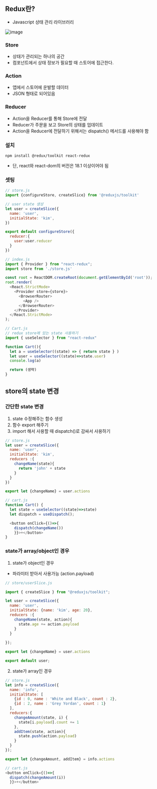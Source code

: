 ## Redux란?
- Javascript 상태 관리 라이브러리

![image](https://github.com/hanulkimm/codingtestprep/assets/122726684/63d801f2-6196-4f1b-bf7d-42333a12908b)

### Store
- 상태가 관리되는 하나의 공간
- 컴포넌트에서 상태 정보가 필요할 때 스토어에 접근한다.
### Action
- 앱에서 스토어에 운발할 데이터
- JSON 형태로 되어있음
### Reducer
- Action을 Reducer를 통해 Store에 전달
- Reducer가 주문을 보고 Store의 상태를 업데이트
- Action을 Reducer에 전달하기 위해서는 dispatch() 메서드를 사용해야 함


### 설치
```
npm install @redux/toolkit react-redux
```
- 단, react와 react-dom의 버전은 18.1 이상이어야 됨

### 셋팅
```js
// store.js
import {configureStore, createSlice} from '@reduxjs/toolkit'

// user state 생성
let user = createSlice({
  name: 'user',
  initialState: 'kim',
}) 

export default configureStore({
  reducer:{
    user:user.reducer
  }
})

// index.js
import { Provider } from "react-redux";
import store from './store.js'

const root = ReactDOM.createRoot(document.getElementById('root'));
root.render(
  <React.StrictMode>
    <Provider store={store}>
      <BrowserRouter>
        <App />
      </BrowserRouter>
    </Provider>
  </React.StrictMode>
); 

// Cart.js
// redux store에 있는 state 사용하기
import { useSelector } from "react-redux"

function Cart(){
  let a = useSelector((state) => { return state } )
  let user = useSelector((state)=>state.user)
  console.log(a)

  return (생략)
}
```

## store의 state 변경
### 간단한 state 변경
1. state 수정해주는 함수 생성
2. 함수 export 해주기
3. import 해서 사용할 때 dispatch()로 감싸서 사용하기
```js
// store.js
let user = createSlice({
  name: 'user',
  initialState: 'kim',
  reducers :{
    changeName(state){
      return 'john' + state
    }
  }
}) 

export let {changeName} = user.actions

// cart.js
function Cart() {
  let state = useSelector((state)=>state)
  let dispatch = useDispatch();

  <button onClick={()=>{
    dispatch(changeName())
    }}>+</button>
}
```
### state가 array/object인 경우
1. state가 object인 경우
- 파라미터 받아서 사용가능 (action.payload)
```js
// store/userSlice.js

import { createSlice } from "@reduxjs/toolkit";

let user = createSlice({
  name: 'user',
  initialState: {name: 'kim', age: 20},
  reducers :{
    changeName(state, action){
      state.age += action.payload
    }
  }
  
});

export let {changeName} = user.actions

export default user;
```
2. state가 array인 경우
```js
// store.js
let info = createSlice({
  name: 'info',
  initialState: [
    {id : 0, name : 'White and Black', count : 2},
    {id : 2, name : 'Grey Yordan', count : 1}
  ],
  reducers:{
    changeAmount(state, i) {
      state[i.payload].count += 1 
    },
    addItem(state, action){
      state.push(action.payload)
    }
  }
});

export let {changeAmount, addItem} = info.actions

// cart.js
<button onClick={()=>{
  dispatch(changeAmount(i))
  }}>+</button>
```
